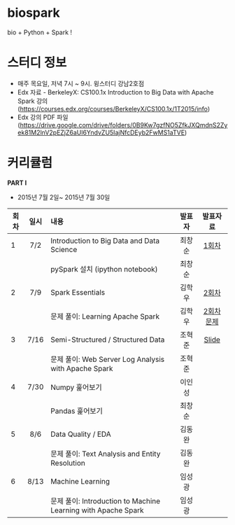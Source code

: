 # biospark
bio + Python + Spark !


# 스터디 정보 
* 매주 목요일, 저녁 7시 ~ 9시. 윙스터디 강남2호점
* Edx 자료 - BerkeleyX: CS100.1x Introduction to Big Data with Apache Spark 
강의 (https://courses.edx.org/courses/BerkeleyX/CS100.1x/1T2015/info)  
* Edx 강의 PDF 파일 (https://drive.google.com/drive/folders/0B9Kw7gzfNO5ZfkJXQmdnS2Zyek81M2lnV2pEZjZ6aUl6YndvZU5IajNfcDEyb2FwMS1aTVE)

# 커리큘럼
<b>PART I</b>
* 2015년 7월 2일~ 2015년 7월 30일  

| 회차  | 일시   | 내용                                  | 발표자  |              발표자료                    |
| ----- |:------:| :-------------------------------------|:-------:|:----------------------------------------: |
| 1 |7/2|Introduction to Big Data and Data Science|최창순|[1회차](http://nbviewer.ipython.org/github/biospin/biospark/blob/master/Part1/20150702_BioSpark_Part1-1.ipynb) |
|   |    |pySpark 설치 (ipython notebook)   |최창순|                |
| 2 |7/9 |Spark Essentials                  |김학우 |[2회차](https://docs.google.com/presentation/d/1MwPX4AgAgnyi2mDWDtZnNbBhkuI9Atgm0ys48kC_4H0/edit#slide=id.p3)|
|   |    |문제 풀이: Learning Apache Spark | 김학우  |[2회차 문제](http://nbviewer.ipython.org/github/gdwangh/CS100.1xIntroBigDatawithSpark/blob/master/lab1/lab1_word_count_student.ipynb)|
| 3 |7/16|Semi-Structured / Structured Data | 조혁준 |[Slide](https://drive.google.com/drive/folders/0B9Kw7gzfNO5ZflFITFdXWm1vMi1vR0FaaWlCRnRvTVN3NzQxUEVVNTFhbHpYWEJaNXRBZGs)        |
|   |    |문제 풀이: Web Server Log Analysis with Apache Spark | 조혁준 |     |
| 4 |7/30|Numpy 훑어보기  | 이인성 |   |
|   |    |Pandas 훑어보기| 최창순 |   |
| 5 |8/6|Data Quality / EDA | 김동완  |   |
|   |    |문제 풀이: Text Analysis and Entity Resolution | 김동완 |   |
| 6 |8/13|Machine Learning |임성광   |   |
|   |    | 문제 풀이: Introduction to Machine Learning with Apache Spark | 임성광| |
